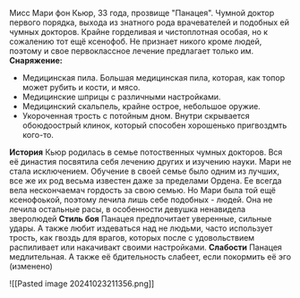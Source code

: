 Мисс Мари фон Кьюр, 33 года, прозвище "Панацея". Чумной доктор первого порядка, выхода из знатного рода врачевателей и подобных ей чумных докторов. Крайне горделивая и чистоплотная особая, но к сожалению тот ещё ксенофоб. Не признает никого кроме людей, поэтому и свое первоклассное лечение предлагает только им. **Снаряжение:**

- Медицинская пила. Большая медицинская пила, которая, как топор может рубить и кости, и мясо.
- Медицинские шприцы с различными настройками.
- Медицинский скальпель, крайне острое, небольшое оружие.
- Укороченная трость с потойным дном. Внутри скрывается обоюдоострый клинок, который способен хорошенько пригвоздмть кого-то.

**История** Кьюр родилась в семье потоственных чумных докторов. Вся её династия посвятила себя лечению других и изучению науки. Мари не стала исключением. Обучение в своей семье было одним из лучших, все же их род весьма известен даже за пределами Ордена. Ее всегда вела нескончаемач гордость за свою семью. Но Мари была той ещё ксенофоькой, поэтому лечила лишь себе подобных - людей. Она не лечила остальные расы, в особенности девушка ненавидела зверолюдей 
**Стиль боя** Панацея предпочитает уверенные, сильные удары. А также любит издеваться над не людьми, часто использует трость, как гвоздь для врагов, которых после с удовольствием распиливает или накачивакт своими настройками. 
**Слабости** Панацея медлительная. А также её бдительность слабеет, если покормить её эго (изменено)

![[Pasted image 20241023211356.png]]